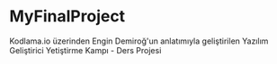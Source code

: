 # MyFinalProject
Kodlama.io üzerinden Engin Demiroğ'un anlatımıyla geliştirilen Yazılım Geliştirici Yetiştirme Kampı - Ders Projesi
